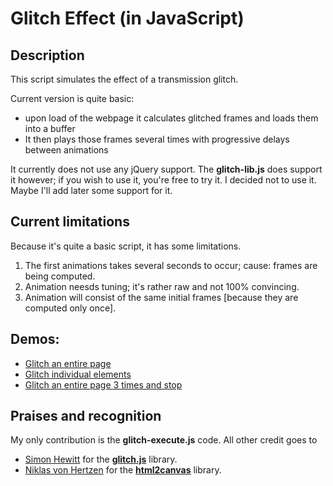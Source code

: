 Glitch Effect (in JavaScript)
=====================

Description
-----------
This script simulates the effect of a transmission glitch.

Current version is quite basic:
* upon load of the webpage it calculates glitched frames and loads them into a buffer
* It then plays those frames several times with progressive delays between animations

It currently does not use any jQuery support. The **glitch-lib.js** does support it however; if you wish to use it, you're free to try it. I decided not to use it. Maybe I'll add later some support for it.

Current limitations
-------------------
Because it's quite a basic script, it has some limitations.

1. The first animations takes several seconds to occur; cause: frames are being computed.
2. Animation neesds tuning; it's rather raw and not 100% convincing.
3. Animation will consist of the same initial frames [because they are computed only once].

Demos:
------
* [Glitch an entire page](http://207.154.195.207/~sandu/glitch_test/ "Glitch test page")
* [Glitch individual elements](http://207.154.195.207/~sandu/glitch_test/index2.html "Glitch test page")
* [Glitch an entire page 3 times and stop](http://207.154.195.207/~sandu/glitch_test/index3.html "Glitch test page")

Praises and recognition
-----------------------
My only contribution is the **glitch-execute.js** code.
All other credit goes to
* [Simon Hewitt](http://sjhewitt.co.uk/2012/07/javascript-glitch-effect-glitch-js/ "Simon Hewitt's page") for the [**glitch.js**](https://github.com/sjhewitt/glitch.js/ "glitch.js source code") library.
* [Niklas von Hertzen](https://github.com/niklasvh "Niklas von Hertzen's page") for the [**html2canvas**](https://github.com/niklasvh/html2canvas "html2canvas.js source code") library.

